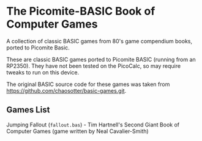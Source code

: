 # The Picomite-BASIC Book of Computer Games

A collection of classic BASIC games from 80's game compendium books, ported to Picomite Basic.

These are classic BASIC games ported to Picomite BASIC (running from an RP2350). They have not been tested on the PicoCalc, so may require tweaks to run on this device.

The original BASIC source code for these games was taken from https://github.com/chaosotter/basic-games.git.

## Games List

Jumping Fallout (`fallout.bas`) - Tim Hartnell's Second Giant Book of Computer Games (game written by Neal Cavalier-Smith)
